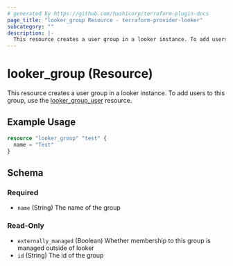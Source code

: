 ```yaml
---
# generated by https://github.com/hashicorp/terraform-plugin-docs
page_title: "looker_group Resource - terraform-provider-looker"
subcategory: ""
description: |-
  This resource creates a user group in a looker instance. To add users to this group, use the lookergroupuser https://github.com/resolutionlife/terraform-provider-looker/blob/main/docs/resources/group_user.md resource.
---
```


# looker_group (Resource)

This resource creates a user group in a looker instance. To add users to this group, use the [looker_group_user](https://github.com/resolutionlife/terraform-provider-looker/blob/main/docs/resources/group_user.md) resource.

## Example Usage

```terraform
resource "looker_group" "test" {
  name = "Test"
}
```

<!-- schema generated by tfplugindocs -->
## Schema

### Required

- `name` (String) The name of the group

### Read-Only

- `externally_managed` (Boolean) Whether membership to this group is managed outside of looker
- `id` (String) The id of the group


